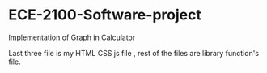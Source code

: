 # ECE-2100-Software-project
Implementation of Graph in Calculator   
  
Last three file is my HTML CSS js file , rest of the files are library function's file. 
